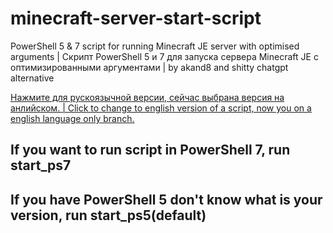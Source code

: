 # minecraft-server-start-script
PowerShell 5 &amp; 7 script for running Minecraft JE server with optimised arguments | Скрипт PowerShell 5 и 7 для запуска сервера Minecraft JE с оптимизированными аргументами | by akand8 and shitty chatgpt alternative


[Нажмите для рускоязычной версии, сейчас выбрана версия на анлийском. | Click to change to english version of a script, now you on a english language only branch.](https://github.com/alexkandy8/minecraft-server-start-script/tree/main)

## If you want to run script in PowerShell 7, run start_ps7
## If you have PowerShell 5 don't know what is your version, run start_ps5(default)
